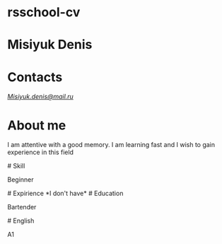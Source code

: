 # rsschool-cv
# Misiyuk Denis
# Contacts 
*Misiyuk.denis@mail.ru*
# About me
<p> I am attentive with a good memory. I am learning fast and I wish to gain experience in this field </p>
# Skill
<p> Beginner </p>
# Expirience 
*I don't have*
# Education
<p> Bartender </p>
# English 
<p> A1 </p>


